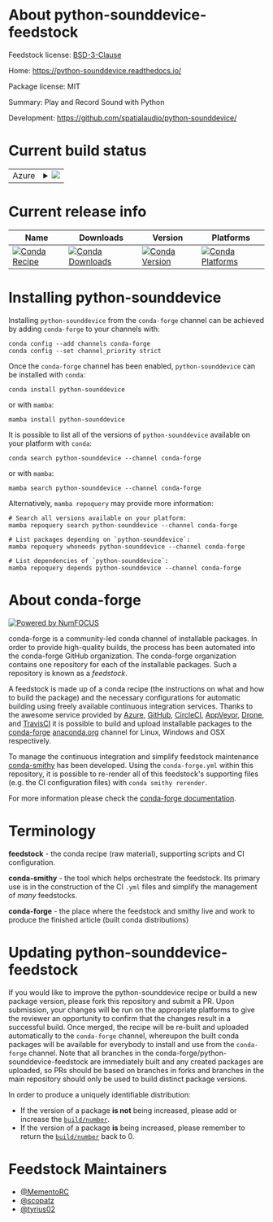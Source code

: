 About python-sounddevice-feedstock
==================================

Feedstock license: [BSD-3-Clause](https://github.com/conda-forge/python-sounddevice-feedstock/blob/main/LICENSE.txt)

Home: https://python-sounddevice.readthedocs.io/

Package license: MIT

Summary: Play and Record Sound with Python

Development: https://github.com/spatialaudio/python-sounddevice/

Current build status
====================


<table>
    
  <tr>
    <td>Azure</td>
    <td>
      <details>
        <summary>
          <a href="https://dev.azure.com/conda-forge/feedstock-builds/_build/latest?definitionId=5993&branchName=main">
            <img src="https://dev.azure.com/conda-forge/feedstock-builds/_apis/build/status/python-sounddevice-feedstock?branchName=main">
          </a>
        </summary>
        <table>
          <thead><tr><th>Variant</th><th>Status</th></tr></thead>
          <tbody><tr>
              <td>linux_64_python3.10.____cpython</td>
              <td>
                <a href="https://dev.azure.com/conda-forge/feedstock-builds/_build/latest?definitionId=5993&branchName=main">
                  <img src="https://dev.azure.com/conda-forge/feedstock-builds/_apis/build/status/python-sounddevice-feedstock?branchName=main&jobName=linux&configuration=linux%20linux_64_python3.10.____cpython" alt="variant">
                </a>
              </td>
            </tr><tr>
              <td>linux_64_python3.11.____cpython</td>
              <td>
                <a href="https://dev.azure.com/conda-forge/feedstock-builds/_build/latest?definitionId=5993&branchName=main">
                  <img src="https://dev.azure.com/conda-forge/feedstock-builds/_apis/build/status/python-sounddevice-feedstock?branchName=main&jobName=linux&configuration=linux%20linux_64_python3.11.____cpython" alt="variant">
                </a>
              </td>
            </tr><tr>
              <td>linux_64_python3.12.____cpython</td>
              <td>
                <a href="https://dev.azure.com/conda-forge/feedstock-builds/_build/latest?definitionId=5993&branchName=main">
                  <img src="https://dev.azure.com/conda-forge/feedstock-builds/_apis/build/status/python-sounddevice-feedstock?branchName=main&jobName=linux&configuration=linux%20linux_64_python3.12.____cpython" alt="variant">
                </a>
              </td>
            </tr><tr>
              <td>linux_64_python3.9.____cpython</td>
              <td>
                <a href="https://dev.azure.com/conda-forge/feedstock-builds/_build/latest?definitionId=5993&branchName=main">
                  <img src="https://dev.azure.com/conda-forge/feedstock-builds/_apis/build/status/python-sounddevice-feedstock?branchName=main&jobName=linux&configuration=linux%20linux_64_python3.9.____cpython" alt="variant">
                </a>
              </td>
            </tr><tr>
              <td>osx_64_python3.10.____cpython</td>
              <td>
                <a href="https://dev.azure.com/conda-forge/feedstock-builds/_build/latest?definitionId=5993&branchName=main">
                  <img src="https://dev.azure.com/conda-forge/feedstock-builds/_apis/build/status/python-sounddevice-feedstock?branchName=main&jobName=osx&configuration=osx%20osx_64_python3.10.____cpython" alt="variant">
                </a>
              </td>
            </tr><tr>
              <td>osx_64_python3.11.____cpython</td>
              <td>
                <a href="https://dev.azure.com/conda-forge/feedstock-builds/_build/latest?definitionId=5993&branchName=main">
                  <img src="https://dev.azure.com/conda-forge/feedstock-builds/_apis/build/status/python-sounddevice-feedstock?branchName=main&jobName=osx&configuration=osx%20osx_64_python3.11.____cpython" alt="variant">
                </a>
              </td>
            </tr><tr>
              <td>osx_64_python3.12.____cpython</td>
              <td>
                <a href="https://dev.azure.com/conda-forge/feedstock-builds/_build/latest?definitionId=5993&branchName=main">
                  <img src="https://dev.azure.com/conda-forge/feedstock-builds/_apis/build/status/python-sounddevice-feedstock?branchName=main&jobName=osx&configuration=osx%20osx_64_python3.12.____cpython" alt="variant">
                </a>
              </td>
            </tr><tr>
              <td>osx_64_python3.9.____cpython</td>
              <td>
                <a href="https://dev.azure.com/conda-forge/feedstock-builds/_build/latest?definitionId=5993&branchName=main">
                  <img src="https://dev.azure.com/conda-forge/feedstock-builds/_apis/build/status/python-sounddevice-feedstock?branchName=main&jobName=osx&configuration=osx%20osx_64_python3.9.____cpython" alt="variant">
                </a>
              </td>
            </tr><tr>
              <td>win_64_python3.10.____cpython</td>
              <td>
                <a href="https://dev.azure.com/conda-forge/feedstock-builds/_build/latest?definitionId=5993&branchName=main">
                  <img src="https://dev.azure.com/conda-forge/feedstock-builds/_apis/build/status/python-sounddevice-feedstock?branchName=main&jobName=win&configuration=win%20win_64_python3.10.____cpython" alt="variant">
                </a>
              </td>
            </tr><tr>
              <td>win_64_python3.11.____cpython</td>
              <td>
                <a href="https://dev.azure.com/conda-forge/feedstock-builds/_build/latest?definitionId=5993&branchName=main">
                  <img src="https://dev.azure.com/conda-forge/feedstock-builds/_apis/build/status/python-sounddevice-feedstock?branchName=main&jobName=win&configuration=win%20win_64_python3.11.____cpython" alt="variant">
                </a>
              </td>
            </tr><tr>
              <td>win_64_python3.12.____cpython</td>
              <td>
                <a href="https://dev.azure.com/conda-forge/feedstock-builds/_build/latest?definitionId=5993&branchName=main">
                  <img src="https://dev.azure.com/conda-forge/feedstock-builds/_apis/build/status/python-sounddevice-feedstock?branchName=main&jobName=win&configuration=win%20win_64_python3.12.____cpython" alt="variant">
                </a>
              </td>
            </tr><tr>
              <td>win_64_python3.9.____cpython</td>
              <td>
                <a href="https://dev.azure.com/conda-forge/feedstock-builds/_build/latest?definitionId=5993&branchName=main">
                  <img src="https://dev.azure.com/conda-forge/feedstock-builds/_apis/build/status/python-sounddevice-feedstock?branchName=main&jobName=win&configuration=win%20win_64_python3.9.____cpython" alt="variant">
                </a>
              </td>
            </tr>
          </tbody>
        </table>
      </details>
    </td>
  </tr>
</table>

Current release info
====================

| Name | Downloads | Version | Platforms |
| --- | --- | --- | --- |
| [![Conda Recipe](https://img.shields.io/badge/recipe-python--sounddevice-green.svg)](https://anaconda.org/conda-forge/python-sounddevice) | [![Conda Downloads](https://img.shields.io/conda/dn/conda-forge/python-sounddevice.svg)](https://anaconda.org/conda-forge/python-sounddevice) | [![Conda Version](https://img.shields.io/conda/vn/conda-forge/python-sounddevice.svg)](https://anaconda.org/conda-forge/python-sounddevice) | [![Conda Platforms](https://img.shields.io/conda/pn/conda-forge/python-sounddevice.svg)](https://anaconda.org/conda-forge/python-sounddevice) |

Installing python-sounddevice
=============================

Installing `python-sounddevice` from the `conda-forge` channel can be achieved by adding `conda-forge` to your channels with:

```
conda config --add channels conda-forge
conda config --set channel_priority strict
```

Once the `conda-forge` channel has been enabled, `python-sounddevice` can be installed with `conda`:

```
conda install python-sounddevice
```

or with `mamba`:

```
mamba install python-sounddevice
```

It is possible to list all of the versions of `python-sounddevice` available on your platform with `conda`:

```
conda search python-sounddevice --channel conda-forge
```

or with `mamba`:

```
mamba search python-sounddevice --channel conda-forge
```

Alternatively, `mamba repoquery` may provide more information:

```
# Search all versions available on your platform:
mamba repoquery search python-sounddevice --channel conda-forge

# List packages depending on `python-sounddevice`:
mamba repoquery whoneeds python-sounddevice --channel conda-forge

# List dependencies of `python-sounddevice`:
mamba repoquery depends python-sounddevice --channel conda-forge
```


About conda-forge
=================

[![Powered by
NumFOCUS](https://img.shields.io/badge/powered%20by-NumFOCUS-orange.svg?style=flat&colorA=E1523D&colorB=007D8A)](https://numfocus.org)

conda-forge is a community-led conda channel of installable packages.
In order to provide high-quality builds, the process has been automated into the
conda-forge GitHub organization. The conda-forge organization contains one repository
for each of the installable packages. Such a repository is known as a *feedstock*.

A feedstock is made up of a conda recipe (the instructions on what and how to build
the package) and the necessary configurations for automatic building using freely
available continuous integration services. Thanks to the awesome service provided by
[Azure](https://azure.microsoft.com/en-us/services/devops/), [GitHub](https://github.com/),
[CircleCI](https://circleci.com/), [AppVeyor](https://www.appveyor.com/),
[Drone](https://cloud.drone.io/welcome), and [TravisCI](https://travis-ci.com/)
it is possible to build and upload installable packages to the
[conda-forge](https://anaconda.org/conda-forge) [anaconda.org](https://anaconda.org/)
channel for Linux, Windows and OSX respectively.

To manage the continuous integration and simplify feedstock maintenance
[conda-smithy](https://github.com/conda-forge/conda-smithy) has been developed.
Using the ``conda-forge.yml`` within this repository, it is possible to re-render all of
this feedstock's supporting files (e.g. the CI configuration files) with ``conda smithy rerender``.

For more information please check the [conda-forge documentation](https://conda-forge.org/docs/).

Terminology
===========

**feedstock** - the conda recipe (raw material), supporting scripts and CI configuration.

**conda-smithy** - the tool which helps orchestrate the feedstock.
                   Its primary use is in the construction of the CI ``.yml`` files
                   and simplify the management of *many* feedstocks.

**conda-forge** - the place where the feedstock and smithy live and work to
                  produce the finished article (built conda distributions)


Updating python-sounddevice-feedstock
=====================================

If you would like to improve the python-sounddevice recipe or build a new
package version, please fork this repository and submit a PR. Upon submission,
your changes will be run on the appropriate platforms to give the reviewer an
opportunity to confirm that the changes result in a successful build. Once
merged, the recipe will be re-built and uploaded automatically to the
`conda-forge` channel, whereupon the built conda packages will be available for
everybody to install and use from the `conda-forge` channel.
Note that all branches in the conda-forge/python-sounddevice-feedstock are
immediately built and any created packages are uploaded, so PRs should be based
on branches in forks and branches in the main repository should only be used to
build distinct package versions.

In order to produce a uniquely identifiable distribution:
 * If the version of a package **is not** being increased, please add or increase
   the [``build/number``](https://docs.conda.io/projects/conda-build/en/latest/resources/define-metadata.html#build-number-and-string).
 * If the version of a package **is** being increased, please remember to return
   the [``build/number``](https://docs.conda.io/projects/conda-build/en/latest/resources/define-metadata.html#build-number-and-string)
   back to 0.

Feedstock Maintainers
=====================

* [@MementoRC](https://github.com/MementoRC/)
* [@scopatz](https://github.com/scopatz/)
* [@tyrius02](https://github.com/tyrius02/)

